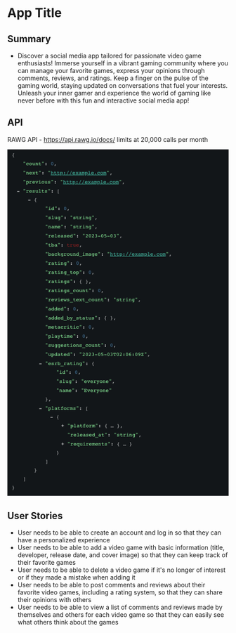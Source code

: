# App Title

## Summary 
* Discover a social media app tailored for passionate video game enthusiasts! Immerse yourself in a vibrant gaming community where you can manage your favorite games, express your opinions through comments, reviews, and ratings. Keep a finger on the pulse of the gaming world, staying updated on conversations that fuel your interests. Unleash your inner gamer and experience the world of gaming like never before with this fun and interactive social media app!

## API 

RAWG API - https://api.rawg.io/docs/
limits at 20,000 calls per month

![RawrAPI](./public/images/rawr.api.png)

## User Stories 
* User needs to be able to create an account and log in so that they can have a personalized experience
* User needs to be able to add a video game with basic information (title, developer, release date, and cover image) so that they can keep track of their favorite games
* User needs to be able to delete a video game if it's no longer of interest or if they made a mistake when adding it
* User needs to be able to post comments and reviews about their favorite video games, including a rating system, so that they can share their opinions with others
* User needs to be able to view a list of comments and reviews made by themselves and others for each video game so that they can easily see what others think about the games
